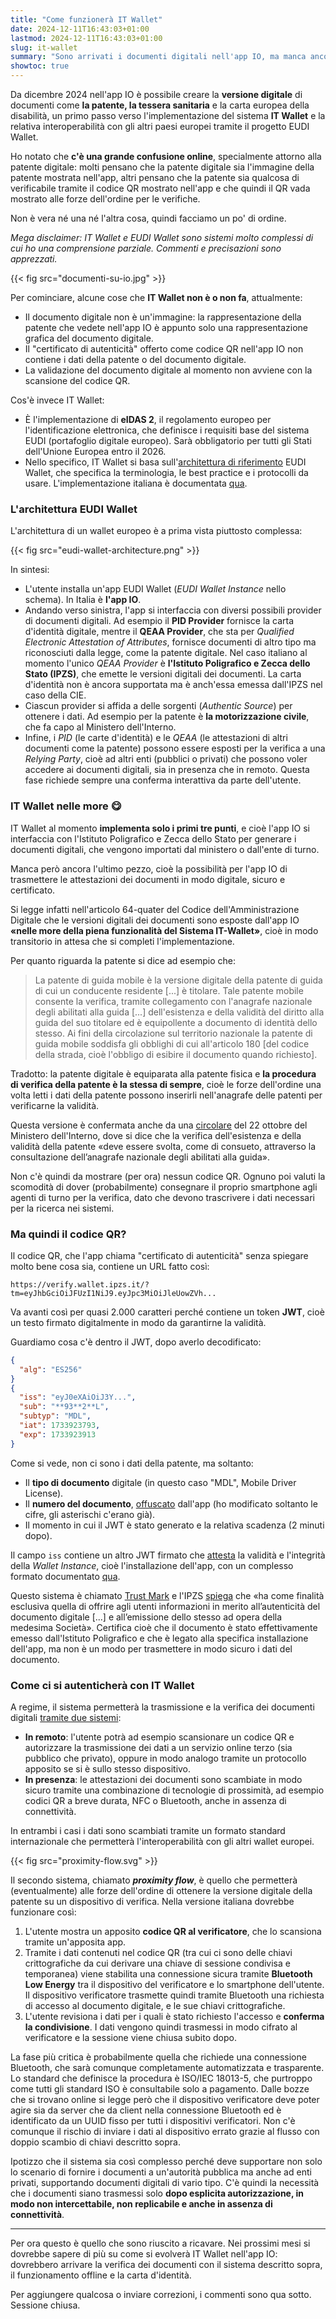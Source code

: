 ```yaml
---
title: "Come funzionerà IT Wallet"
date: 2024-12-11T16:43:03+01:00
lastmod: 2024-12-11T16:43:03+01:00
slug: it-wallet
summary: "Sono arrivati i documenti digitali nell'app IO, ma manca ancora un pezzo perché IT Wallet sia conforme a EUDI Wallet."
showtoc: true
---
```


Da dicembre 2024 nell'app IO è possibile creare la **versione digitale** di documenti come **la patente, la tessera sanitaria** e la carta europea della disabilità, un primo passo verso l'implementazione del sistema **IT Wallet** e la relativa interoperabilità con gli altri paesi europei tramite il progetto EUDI Wallet.

Ho notato che **c'è una grande confusione online**, specialmente attorno alla patente digitale: molti pensano che la patente digitale sia l'immagine della patente mostrata nell'app, altri pensano che la patente sia qualcosa di verificabile tramite il codice QR mostrato nell'app e che quindi il QR vada mostrato alle forze dell'ordine per le verifiche.

Non è vera né una né l'altra cosa, quindi facciamo un po' di ordine.

*Mega disclaimer: IT Wallet e EUDI Wallet sono sistemi molto complessi di cui ho una comprensione parziale. Commenti e precisazioni sono apprezzati.*

{{< fig src="documenti-su-io.jpg" >}}

Per cominciare, alcune cose che **IT Wallet non è o non fa**, attualmente:

- Il documento digitale non è un'immagine: la rappresentazione della patente che vedete nell'app IO è appunto solo una rappresentazione grafica del documento digitale.
- Il "certificato di autenticità" offerto come codice QR nell'app IO non contiene i dati della patente o del documento digitale.
- La validazione del documento digitale al momento non avviene con la scansione del codice QR.

Cos'è invece IT Wallet:

- È l'implementazione di **eIDAS 2**, il regolamento europeo per l'identificazione elettronica, che definisce i requisiti base del sistema EUDI (portafoglio digitale europeo). Sarà obbligatorio per tutti gli Stati dell'Unione Europea entro il 2026.
- Nello specifico, IT Wallet si basa sull'[architettura di riferimento](https://eu-digital-identity-wallet.github.io/eudi-doc-architecture-and-reference-framework/1.4.0/arf/) EUDI Wallet, che specifica la terminologia, le best practice e i protocolli da usare. L'implementazione italiana è documentata [qua](https://italia.github.io/eudi-wallet-it-docs/versione-corrente/en/index.html).

### L'architettura EUDI Wallet

L'architettura di un wallet europeo è a prima vista piuttosto complessa:

{{< fig src="eudi-wallet-architecture.png" >}}

In sintesi:

- L'utente installa un'app EUDI Wallet (*EUDI Wallet Instance* nello schema). In Italia è **l'app IO**.
- Andando verso sinistra, l'app si interfaccia con diversi possibili provider di documenti digitali. Ad esempio il **PID Provider** fornisce la carta d'identità digitale, mentre il **QEAA Provider**, che sta per *Qualified Electronic Attestation of Attributes*, fornisce documenti di altro tipo ma riconosciuti dalla legge, come la patente digitale. Nel caso italiano al momento l'unico *QEAA Provider* è **l'Istituto Poligrafico e Zecca dello Stato (IPZS)**, che emette le versioni digitali dei documenti. La carta d'identità non è ancora supportata ma è anch'essa emessa dall'IPZS nel caso della CIE.
- Ciascun provider si affida a delle sorgenti (*Authentic Source*) per ottenere i dati. Ad esempio per la patente è **la motorizzazione civile**, che fa capo al Ministero dell'Interno.
- Infine, i *PID* (le carte d'identità) e le *QEAA* (le attestazioni di altri documenti come la patente) possono essere esposti per la verifica a una *Relying Party*, cioè ad altri enti (pubblici o privati) che possono voler accedere ai documenti digitali, sia in presenza che in remoto. Questa fase richiede sempre una conferma interattiva da parte dell'utente.

### IT Wallet nelle more 😋

IT Wallet al momento **implementa solo i primi tre punti**, e cioè l'app IO si interfaccia con l'Istituto Poligrafico e Zecca dello Stato per generare i documenti digitali, che vengono importati dal ministero o dall'ente di turno.

Manca però ancora l'ultimo pezzo, cioè la possibilità per l'app IO di trasmettere le attestazioni dei documenti in modo digitale, sicuro e certificato.

Si legge infatti nell'articolo 64-quater del Codice dell'Amministrazione Digitale che le versioni digitali dei documenti sono esposte dall'app IO **«nelle more della piena funzionalità del Sistema IT-Wallet»**, cioè in modo transitorio in attesa che si completi l'implementazione.

Per quanto riguarda la patente si dice ad esempio che:

> La patente di guida mobile è la versione digitale della patente di guida di cui un conducente residente [...] è titolare. Tale patente mobile consente la verifica, tramite collegamento con l'anagrafe nazionale degli abilitati alla guida [...] dell'esistenza e della validità del diritto alla guida del suo titolare ed è equipollente a documento di identità dello stesso. Ai fini della circolazione sul territorio nazionale la patente di guida mobile soddisfa gli obblighi di cui all'articolo 180 [del codice della strada, cioè l'obbligo di esibire il documento quando richiesto].

Tradotto: la patente digitale è equiparata alla patente fisica e **la procedura di verifica della patente è la stessa di sempre**, cioè le forze dell'ordine una volta letti i dati della patente possono inserirli nell'anagrafe delle patenti per verificarne la validità.

Questa versione è confermata anche da una [circolare](http://www.patente.it/normativa/circolare-22-10-2024-n-32079-sistema-it-wallet?idc=4909) del 22 ottobre del Ministero dell'Interno, dove si dice che la verifica dell'esistenza e della validità della patente «deve essere svolta, come di consueto, attraverso la consultazione dell’anagrafe nazionale degli abilitati alla guida».

Non c'è quindi da mostrare (per ora) nessun codice QR. Ognuno poi valuti la scomodità di dover (probabilmente) consegnare il proprio smartphone agli agenti di turno per la verifica, dato che devono trascrivere i dati necessari per la ricerca nei sistemi.

### Ma quindi il codice QR?

Il codice QR, che l'app chiama "certificato di autenticità" senza spiegare molto bene cosa sia, contiene un URL fatto così:

```http
https://verify.wallet.ipzs.it/?tm=eyJhbGciOiJFUzI1NiJ9.eyJpc3MiOiJleUowZVh...
```

Va avanti così per quasi 2.000 caratteri perché contiene un token **JWT**, cioè un testo firmato digitalmente in modo da garantirne la validità.

Guardiamo cosa c'è dentro il JWT, dopo averlo decodificato:

```json
{
  "alg": "ES256"
}
{
  "iss": "eyJ0eXAiOiJ3Y...",
  "sub": "**93**2**L",
  "subtyp": "MDL",
  "iat": 1733923793,
  "exp": 1733923913
}
```

Come si vede, non ci sono i dati della patente, ma soltanto:

- Il **tipo di documento** digitale (in questo caso "MDL", Mobile Driver License).
- Il **numero del documento**, [offuscato](https://github.com/pagopa/io-react-native-wallet/blob/3d801ea6162aab4d06510c56eb42d0113be42a15/src/utils/string.ts) dall'app (ho modificato soltanto le cifre, gli asterischi c'erano già).
- Il momento in cui il JWT è stato generato e la relativa scadenza (2 minuti dopo).

Il campo `iss` contiene un altro JWT firmato che [attesta](https://github.com/pagopa/io-react-native-wallet/blob/3d801ea6162aab4d06510c56eb42d0113be42a15/src/credential/trustmark/get-credential-trustmark.ts#L103) la validità e l'integrità della *Wallet Instance*, cioè l'installazione dell'app, con un complesso formato documentato [qua](https://italia.github.io/eudi-wallet-it-docs/versione-corrente/en/wallet-attestation.html).

Questo sistema è chiamato [Trust Mark](https://github.com/pagopa/io-react-native-wallet/tree/3d801ea6162aab4d06510c56eb42d0113be42a15/src/credential/trustmark) e l'IPZS [spiega](https://verify.wallet.ipzs.it/condizioni_generali.html) che «ha come finalità esclusiva quella di offrire agli utenti informazioni in merito all’autenticità del documento digitale [...] e all’emissione dello stesso ad opera della medesima Società». Certifica cioè che il documento è stato effettivamente emesso dall'Istituto Poligrafico e che è legato alla specifica installazione dell'app, ma non è un modo per trasmettere in modo sicuro i dati del documento.

### Come ci si autenticherà con IT Wallet

A regime, il sistema permetterà la trasmissione e la verifica dei documenti digitali [tramite due sistemi](https://italia.github.io/eudi-wallet-it-docs/versione-corrente/en/relying-party-solution.html):

- **In remoto**: l'utente potrà ad esempio scansionare un codice QR e autorizzare la trasmissione dei dati a un servizio online terzo (sia pubblico che privato), oppure in modo analogo tramite un protocollo apposito se si è sullo stesso dispositivo.
- **In presenza**: le attestazioni dei documenti sono scambiate in modo sicuro tramite una combinazione di tecnologie di prossimità, ad esempio codici QR a breve durata, NFC o Bluetooth, anche in assenza di connettività.

In entrambi i casi i dati sono scambiati tramite un formato standard internazionale che permetterà l'interoperabilità con gli altri wallet europei.

{{< fig src="proximity-flow.svg" >}}

Il secondo sistema, chiamato ***proximity flow***, è quello che permetterà (eventualmente) alle forze dell'ordine di ottenere la versione digitale della patente su un dispositivo di verifica. Nella versione italiana dovrebbe funzionare così:

1. L'utente mostra un apposito **codice QR al verificatore**, che lo scansiona tramite un'apposita app.
2. Tramite i dati contenuti nel codice QR (tra cui ci sono delle chiavi crittografiche da cui derivare una chiave di sessione condivisa e temporanea) viene stabilita una connessione sicura tramite **Bluetooth Low Energy** tra il dispositivo del verificatore e lo smartphone dell'utente. Il dispositivo verificatore trasmette quindi tramite Bluetooth una richiesta di accesso al documento digitale, e le sue chiavi crittografiche.
3. L'utente revisiona i dati per i quali è stato richiesto l'accesso e **conferma la condivisione**. I dati vengono quindi trasmessi in modo cifrato al verificatore e la sessione viene chiusa subito dopo.

La fase più critica è probabilmente quella che richiede una connessione Bluetooth, che sarà comunque completamente automatizzata e trasparente. Lo standard che definisce la procedura è ISO/IEC 18013-5, che purtroppo come tutti gli standard ISO è consultabile solo a pagamento. Dalle bozze che si trovano online si legge però che il dispositivo verificatore deve poter agire sia da server che da client nella connessione Bluetooth ed è identificato da un UUID fisso per tutti i dispositivi verificatori. Non c'è comunque il rischio di inviare i dati al dispositivo errato grazie al flusso con doppio scambio di chiavi descritto sopra.

Ipotizzo che il sistema sia così complesso perché deve supportare non solo lo scenario di fornire i documenti a un'autorità pubblica ma anche ad enti privati, supportando documenti digitali di vario tipo. C'è quindi la necessità che i documenti siano trasmessi solo **dopo esplicita autorizzazione, in modo non intercettabile, non replicabile e anche in assenza di connettività**.

---

Per ora questo è quello che sono riuscito a ricavare. Nei prossimi mesi si dovrebbe sapere di più su come si evolverà IT Wallet nell'app IO: dovrebbero arrivare la verifica dei documenti con il sistema descritto sopra, il funzionamento offline e la carta d'identità.

Per aggiungere qualcosa o inviare correzioni, i commenti sono qua sotto. Sessione chiusa.
